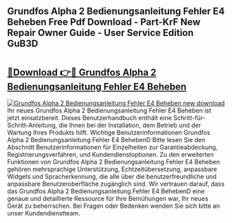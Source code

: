 ## Grundfos Alpha 2 Bedienungsanleitung Fehler E4 Beheben Free Pdf Download - Part-KrF New Repair Owner Guide - User Service Edition GuB3D

# <h2><a href="http://df4mm1.blite.top/?on=Grundfos+Alpha+2+Bedienungsanleitung+Fehler+E4+Beheben">🔗Download 👉🔴 Grundfos Alpha 2 Bedienungsanleitung Fehler E4 Beheben</a></h2>

[![Grundfos Alpha 2 Bedienungsanleitung Fehler E4 Beheben new download](https://i.imgur.com/lujVjoI.png)](http://df4mm1.blite.top/?on=Grundfos+Alpha+2+Bedienungsanleitung+Fehler+E4+Beheben)
Ihr neues Grundfos Alpha 2 Bedienungsanleitung Fehler E4 Beheben ist jetzt einsatzbereit. Dieses Benutzerhandbuch enthält eine Schritt-für-Schritt-Anleitung, die Ihnen bei der Installation, dem Betrieb und der Wartung Ihres Produkts hilft. Wichtige Benutzerinformationen Grundfos Alpha 2 Bedienungsanleitung Fehler E4 BehebenD Bitte lesen Sie den Abschnitt Benutzerinformationen für Einzelheiten zur Garantieabdeckung, Registrierungsverfahren, und Kundendienstoptionen. Zu den erweiterten Funktionen von Grundfos Alpha 2 Bedienungsanleitung Fehler E4 Beheben gehören mehrsprachige Unterstützung, Echtzeitübersetzung, anpassbare Widgets und Spracherkennung, die alle über die benutzerfreundliche und anpassbare Benutzeroberfläche zugänglich sind. Wir vertrauen darauf, dass das Grundfos Alpha 2 Bedienungsanleitung Fehler E4 BehebenD eine genaue und detaillierte Ressource für Ihre Bemühungen war, Ihr neues Gerät zu beherrschen. Bei Fragen oder Bedenken wenden Sie sich bitte an unser Kundendienstteam.
